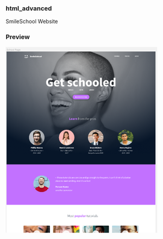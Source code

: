 ### html_advanced
SmileSchool Website

### Preview
<img src="./images/school.png" width="80%" height="auto">
